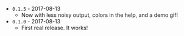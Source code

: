 * `0.1.5` - 2017-08-13
  * Now with less noisy output, colors in the help, and a demo gif!
* `0.1.0` - 2017-08-13
  * First real release. It works!
